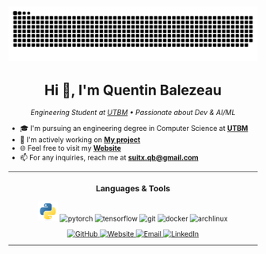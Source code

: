 <p align="center">
  <picture>
    <source media="(prefers-color-scheme: dark)" srcset="dist/github-snake-dark.svg" />
    <source media="(prefers-color-scheme: light)" srcset="dist/github-snake.svg" />
    <img alt="github-snake" src="dist/github-snake.svg" />
  </picture>
</p>

<h1 align="center">Hi 👋, I'm Quentin Balezeau</h1>

<p align="center">
  <em>Engineering Student at <a href="https://www.utbm.fr/">UTBM</a> • Passionate about  Dev & AI/ML</em><br/>
</p>


- 🎓 I'm pursuing an engineering degree in Computer Science at [**UTBM**](https://www.utbm.fr/)
- 🔭 I'm actively working on [**My project**](https://github.com/balezeauquentin?tab=repositories)
- 🌐 Feel free to visit my [**Website**](https://balezeau.fr)
- 📫 For any inquiries, reach me at **suitx.qb@gmail.com**

---

<h3 align="center">Languages & Tools</h3>
<p align="center">
    <img src="https://raw.githubusercontent.com/teamedwardforever/Readme-Generator/71f25dd8b98329b168142a6b782a107b75eab178/svg/Skills/Languages/python-original.svg" alt="python" width="40" height="40"/>
    <img src="https://www.vectorlogo.zone/logos/pytorch/pytorch-icon.svg" alt="pytorch" width="40" height="40"/>
    <img src="https://cdn.jsdelivr.net/gh/devicons/devicon/icons/tensorflow/tensorflow-original.svg" alt="tensorflow" width="40" height="40" />
    <img src="https://www.vectorlogo.zone/logos/git-scm/git-scm-icon.svg" alt="git" width="40" height="40"/>
    <img src="https://cdn.jsdelivr.net/gh/devicons/devicon/icons/docker/docker-plain.svg" alt="docker" width="40" height="40"/>
    <img src="https://cdn.jsdelivr.net/gh/devicons/devicon/icons/archlinux/archlinux-original.svg" alt="archlinux" width="40" height="40"/>
</p>

<p align="center">
  <a href="https://github.com/balezeauquentin?tab=repositories" target="">
    <img src="https://img.shields.io/badge/My%20Projects-%2312100E.svg?logo=github&style=for-the-badge" alt="GitHub" />
  </a>
  <a href="https://balezeau.fr" target="_blank">
    <img src="https://img.shields.io/badge/Website-%2312100E.svg?style=for-the-badge&logo=google-chrome" alt="Website" />
  </a>
  <a href="mailto:quentin.balezeau@utbm.fr" target="_blank">
    <img src="https://img.shields.io/badge/Email-%23D14836.svg?style=for-the-badge&logo=gmail&logoColor=white" alt="Email" />
  </a>
  <!-- Badge LinkedIn -->
  <a href="https://www.linkedin.com/in/quentin-balezeau" target="_blank">
    <img src="https://img.shields.io/badge/LinkedIn-%230A66C2.svg?style=for-the-badge&logo=linkedin&logoColor=white" alt="LinkedIn" />
  </a>
</p>

---

<!-- Section "GitHub Stats" (optionnel, tu peux enlever ou modifier) -->
<div align="center">
  <img src="https://github-
